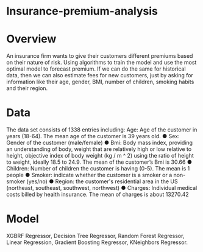 # Insurance-premium-analysis

# Overview
An insurance firm wants to give their customers different premiums based on their nature of risk. Using algorithms to train the model and use the most optimal model to forecast premium. If we can do the same for historical data, then we can also estimate fees for new customers, just by asking for information like their age, gender, BMI, number of children, smoking habits and their region.
# Data 
The data set consists of 1338 entries including:
Age: Age of the customer in years (18-64). The mean age of the customer is
39 years old.
● Sex: Gender of the customer (male/female)
● Bmi: Body mass index, providing an understanding of body, weight that are
relatively high or low relative to height, objective index of body weight (kg /
m ^ 2) using the ratio of height to weight, ideally 18.5 to 24.9. The mean of
the customer’s Bmi is 30.66
● Children: Number of children the customer is having (0-5). The mean is 1
people
● Smoker: indicate whether the customer is a smoker or a non-smoker (yes/no)
● Region: the customer's residential area in the US (northeast, southeast,
southwest, northwest)
● Charges: Individual medical costs billed by health insurance. The mean of
charges is about 13270.42
# Model
XGBRF Regressor, Decision Tree Regressor, Random Forest Regressor, Linear Regression, Gradient Boosting Regressor, KNeighbors Regressor.
